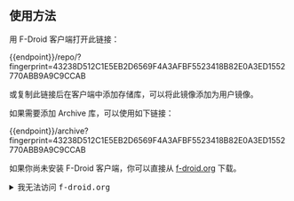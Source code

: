 ## 使用方法

用 F-Droid 客户端打开此链接：

<tmpl>
{{endpoint}}/repo/?fingerprint=43238D512C1E5EB2D6569F4A3AFBF5523418B82E0A3ED1552770ABB9A9C9CCAB
</tmpl>

或复制此链接后在客户端中添加存储库，可以将此镜像添加为用户镜像。

如果需要添加 Archive 库，可以使用如下链接：

<tmpl>
{{endpoint}}/archive?fingerprint=43238D512C1E5EB2D6569F4A3AFBF5523418B82E0A3ED1552770ABB9A9C9CCAB
</tmpl>

如果你尚未安装 F-Droid 客户端，你可以直接从 [f-droid.org](https://f-droid.org) 下载。
<details>
<summary>我无法访问 <tt>f-droid.org</tt></summary>
<p>对于首次安装的用户，<tt>f-droid.org</tt> 是官方下载地址，也应当始终是你的首选。如果你无法访问此网站，那么下方有其他选项。你将需要格外谨慎，确保使用你信任的来源。恶意行为者可能会将你带到有伪造及潜在恶意的 F-Droid 客户端。</p>

<h3>从其他来源下载</h3>
<p>这些替代来源由 F-Droid 团队提供，请验证它们正确：</p>
<ul>
<li><a href="https://gitlab.com/fdroid/fdroidclient/-/releases/">https://gitlab.com/fdroid/fdroidclient/-/releases/</a></li>
<li><a href="https://github.com/f-droid/fdroidclient/releases/">https://github.com/f-droid/fdroidclient/releases/</a></li>
<li><a href="https://cloudflare.f-droid.org/">https://cloudflare.f-droid.org/</a></li>
</ul>
<p>还是不走运？你可以直接从此镜像下载最新版本：</p>

<tmpl>
{{endpoint}}/archive/org.fdroid.fdroid_1019052.apk
</tmpl>

<p>如果你知道怎样验证 PGP 签名，你可以从这里下载它：</p>

<tmpl>
{{endpoint}}/archive/org.fdroid.fdroid_1019052.apk.asc
</tmpl>

</details>

